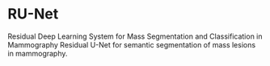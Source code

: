 # RU-Net
Residual Deep Learning System for Mass Segmentation and Classification in Mammography
Residual U-Net for semantic segmentation of mass lesions in mammography.
